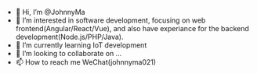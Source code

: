 - 👋 Hi, I’m @JohnnyMa
- 👀 I’m interested in software development, focusing on web frontend(Angular/React/Vue), and also have experiance for the backend development(Node.js/PHP/Java).
- 🌱 I’m currently learning IoT development
- 💞️ I’m looking to collaborate on ...
- 📫 How to reach me WeChat(johnnyma021)

<!---
JohnnyMa/JohnnyMa is a ✨ special ✨ repository because its `README.md` (this file) appears on your GitHub profile.
You can click the Preview link to take a look at your changes.
--->
